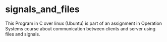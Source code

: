 # signals_and_files
This Program in C over linux (Ubuntu) is part of an assignment in Operation Systems course about communication between clients and server using files and signals.
